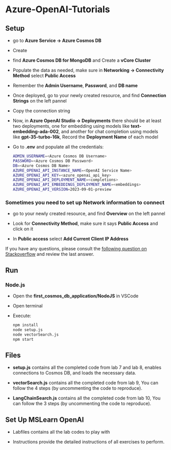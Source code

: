 # Azure-OpenAI-Tutorials

## Setup

- go to **Azure Service -> Azure Cosmos DB**

- Create

- find **Azure Cosmos DB for MongoDB** and Create a **vCore Cluster**

- Populate the data as needed, make sure in **Networking -> Connectivity Method** select **Public Access**

- Remember the **Admin Username**, **Password**, and **DB name**

- Once deployed, go to your newly created resource, and find **Connection Strings** on the left pannel

- Copy the connection string

- Now, in **Azure OpenAI Studio -> Deployments** there should be at least two deployments, one for embedding using models like **text-embedding-ada-002**, and another for chat completion using models like **gpt-35-turbo-16k**, Record the **Deployment Name** of each model

- Go to **.env** and populate all the credentials:

  ```Bash
  ADMIN_USERNAME=<Azure Cosmos DB Username>
  PASSWORD=<Azure Cosmos DB Password>
  DB=<Azure Cosmos DB Name>
  AZURE_OPENAI_API_INSTANCE_NAME=<OpenAI Service Name>
  AZURE_OPENAI_API_KEY=<azure_openai_api_key>
  AZURE_OPENAI_API_DEPLOYMENT_NAME=<completions>
  AZURE_OPENAI_API_EMBEDDINGS_DEPLOYMENT_NAME=<embeddings>
  AZURE_OPENAI_API_VERSION=2023-09-01-preview
  ```

### Sometimes you need to set up Network information to connect

- go to your newly created resource, and find **Overview** on the left pannel

- Look for **Connectivity Method**, make sure it says **Public Access** and click on it

- In **Public access** select **Add Current Client IP Address**

If you have any questions, please consult the [following question on Stackoverflow](https://stackoverflow.com/questions/78373503/mongoserverselectionerror-server-selection-timed-out-after-30000-ms) and review the last answer.

## Run

### Node.js

- Open the **first_cosmos_db_application/NodeJS** in VSCode

- Open terminal

- Execute:
  ```Bash
  npm install
  node setup.js
  node vectorSearch.js
  npm start
  ```

## Files

- **setup.js** contains all the completed code from lab 7 and lab 8, enables connections to Cosmos DB, and loads the necessary data.

- **vectorSearch.js** contains all the completed code from lab 9, You can follow the 4 steps (by uncommenting the code to reproduce).

- **LangChainSearch.js** contains all the completed code from lab 10, You can follow the 3 steps (by uncommenting the code to reproduce).


## Set Up MSLearn OpenAI

- Labfiles contains all the lab codes to play with

- Instructions provide the detailed instructions of all exercises to perform.



